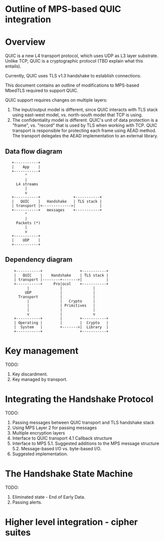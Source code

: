 # Outline of MPS-based QUIC integration 

# Overview 

QUIC is a new L4 transport protocol, which uses UDP as L3 layer substrate.
Unlike TCP, QUIC is a cryptographic protocol (TBD explain what this entails).

Currently, QUIC uses TLS v1.3 handshake to establish connections.

This document contains an outline of modifications to MPS-based MbedTLS required
to support QUIC.

QUIC support requires changes on multiple layers:

1. The input/output model is different, since QUIC interacts with TLS stack
   using east-west model, vs. north-south model that TCP is using.
2. The confidentiality model is different. QUIC's unit of data protection is a
   "frame", vs. "record" that is used by TLS when working with TCP. QUIC
   transport is responsible for protecting each frame using AEAD method. The
   transport delegates the AEAD implementation to an external library.

## Data flow diagram 

```
   +-----------+                              
   |    App    |                              
   +-----------+                              
         ^                                    
         |                                    
     L4 streams                                
         |                                    
         v                                    
   +-----------+               +-----------+
   |   QUIC    |   Handshake   | TLS stack |
   | transport |<------------->|           |
   +-----------+   messages    +-----------+
         ^                                    
         |                                    
     Packets (*)                              
         |                                    
         v                                    
   +-----------+                              
   |    UDP    |                              
   +-----------+

```

## Dependency diagram
                                                
```                                            
    +-----------+                 +-----------+
    |   QUIC    |    Handshake    | TLS stack |
    | transport |--------+------->|           |
    +-----------+     Pro|ocol    +-----------+
          |              |              |      
         UDP             |              |      
      Transport          |              |      
          |              |   Crypto     |      
          |              | Primitives   |      
          |              |              |      
          v              |              v      
    +-----------+        |        +-----------+
    | Operating |        |        |  Crypto   |
    |  System   |        +------->|  Library  |
    +-----------+                 +-----------+
```                                            

# Key management 

TODO:

1. Key discardment.
2. Key managed by transport.


# Integrating the Handshake Protocol

TODO:

1. Passing messages between QUIC transport and TLS handshake stack 
2. Using MPS Layer 2  for passing messages 
3. Multiple encryption layers
4. Interface to QUIC transport
4.1 Callback structure
5. Interface to MPS
5.1. Suggested additions to the MPS message structure
5.2. Message-based I/O vs. byte-based I/O.
6. Suggested implementation.


# The Handshake State Machine

TODO:
1. Eliminated state - End of Early Data.
2. Passing alerts.

# Higher level integration - cipher suites 
